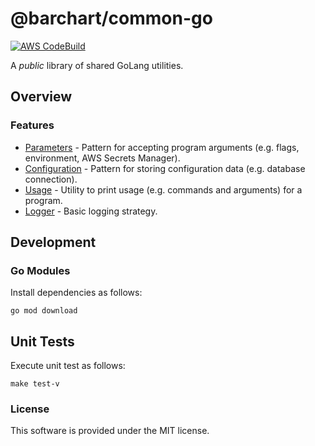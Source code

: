 # @barchart/common-go

[![AWS CodeBuild](https://codebuild.us-east-1.amazonaws.com/badges?uuid=eyJlbmNyeXB0ZWREYXRhIjoiQnBnNGc5M3B3ZTlTMER2aHl6bEJuV1huQmJQdFFVdTMrMFJOMzVEMjU0MGR5VUZkNVVTcm54VVlpTUpNN2R3emg2SVoxNWsrc1BReE1zSmdZazZuN0l3PSIsIml2UGFyYW1ldGVyU3BlYyI6IkpCZEJOcVY1c2lYWW9XZTUiLCJtYXRlcmlhbFNldFNlcmlhbCI6MX0%3D&branch=master)](https://github.com/barchart/common-go)

A *public* library of shared GoLang utilities.
  
## Overview

### Features 
  
* [Parameters](./pkg/parameters) - Pattern for accepting program arguments (e.g. flags, environment, AWS Secrets Manager).
* [Configuration](./pkg/configuration) - Pattern for storing configuration data (e.g. database connection).
* [Usage](./pkg/usage) - Utility to print usage (e.g. commands and arguments) for a program.
* [Logger](./pkg/logger) - Basic logging strategy.

## Development

### Go Modules

Install dependencies as follows:

```shell
go mod download
```

## Unit Tests

Execute unit test as follows:

```shell
make test-v
```

### License

This software is provided under the MIT license.